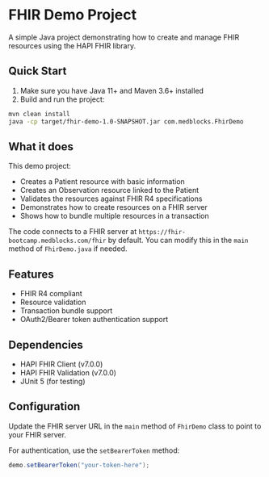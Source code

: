 # FHIR Demo Project

A simple Java project demonstrating how to create and manage FHIR resources using the HAPI FHIR library.

## Quick Start

1. Make sure you have Java 11+ and Maven 3.6+ installed
2. Build and run the project:

```bash
mvn clean install
java -cp target/fhir-demo-1.0-SNAPSHOT.jar com.medblocks.FhirDemo
```

## What it does

This demo project:

- Creates a Patient resource with basic information
- Creates an Observation resource linked to the Patient
- Validates the resources against FHIR R4 specifications
- Demonstrates how to create resources on a FHIR server
- Shows how to bundle multiple resources in a transaction

The code connects to a FHIR server at `https://fhir-bootcamp.medblocks.com/fhir` by default. You can modify this in the `main` method of `FhirDemo.java` if needed.

## Features

- FHIR R4 compliant
- Resource validation
- Transaction bundle support
- OAuth2/Bearer token authentication support

## Dependencies

- HAPI FHIR Client (v7.0.0)
- HAPI FHIR Validation (v7.0.0)
- JUnit 5 (for testing)

## Configuration

Update the FHIR server URL in the `main` method of `FhirDemo` class to point to your FHIR server.

For authentication, use the `setBearerToken` method:

```java
demo.setBearerToken("your-token-here");
```
